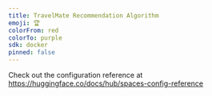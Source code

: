 ```yaml
---
title: TravelMate Recommendation Algorithm
emoji: 🏆
colorFrom: red
colorTo: purple
sdk: docker
pinned: false
---
```


Check out the configuration reference at https://huggingface.co/docs/hub/spaces-config-reference
